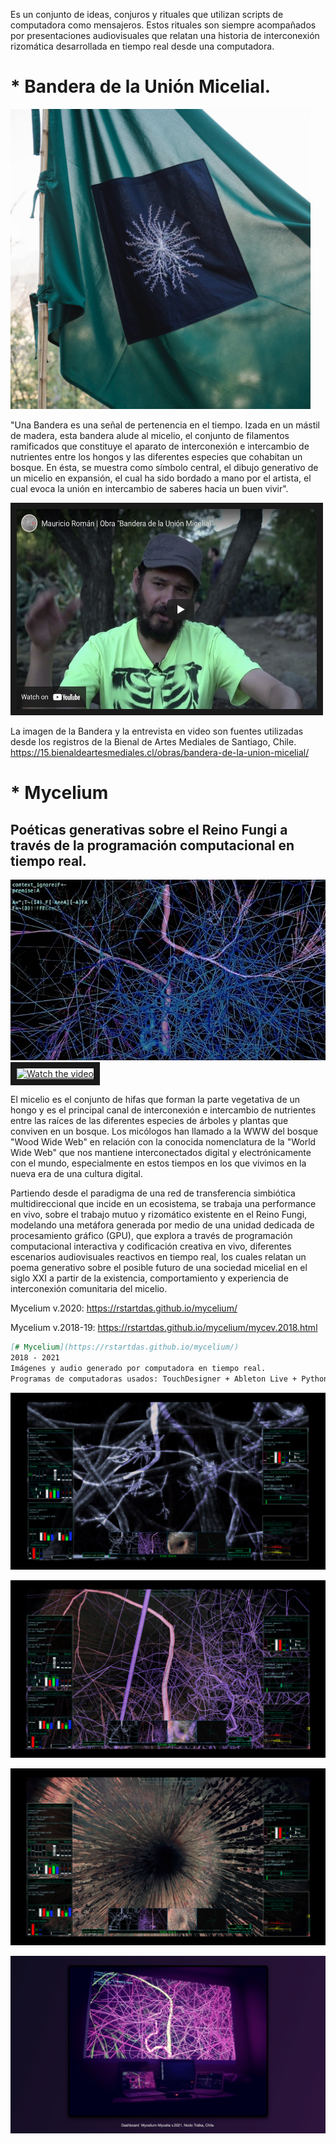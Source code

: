 Es un conjunto de ideas, conjuros y rituales que utilizan scripts de computadora como mensajeros. Estos rituales son siempre acompañados por presentaciones audiovisuales que relatan una historia de interconexión rizomática desarrollada en tiempo real desde una computadora.

# * Bandera de la Unión Micelial.
<img src="https://raw.githubusercontent.com/mauricixx/mycelia/main/img/bandera.jpg"  width="480" height="480" />

"Una Bandera es una señal de pertenencia en el tiempo. Izada en un mástil de madera, esta bandera alude al micelio, el conjunto de filamentos ramificados que constituye el aparato de interconexión e intercambio de nutrientes entre los hongos y las diferentes especies que cohabitan un bosque. En ésta, se muestra como símbolo central, el dibujo generativo de un micelio en expansión, el cual ha sido bordado a mano por el artista, el cual evoca la unión en intercambio de saberes hacia un buen vivir".

<a href="https://www.youtube.com/watch?v=RLs-eLYqpXk" target="_blank">
 <img src="https://raw.githubusercontent.com/mauricixx/mycelia/main/img/entrevista_Bienal_Mauricio.png" alt="Watch the video" width="480" height="320" border="10" />
</a>

La imagen de la Bandera y la entrevista en video son fuentes utilizadas desde los registros de la Bienal de Artes Mediales de Santiago, Chile.
https://15.bienaldeartesmediales.cl/obras/bandera-de-la-union-micelial/



# * Mycelium
## Poéticas generativas sobre el Reino Fungi a través de la programación computacional en tiempo real.

<img src="https://raw.githubusercontent.com/mauricixx/mycelia/main/img/mycexxxxxx-jpg-peq.jpg" />

<a href="https://www.youtube.com/watch?v=ZKf0TUzxX-U" target="_blank">
 <img src="https://archive.org/download/mycelia-audiovisual-experience_202103/mycelia-audiovisual-experience_202103.thumbs/Mycelia_audiovisual_experience_000837.jpg" alt="Watch the video" width="480" height="320" border="10" />
</a>



El micelio es el conjunto de hifas que forman la parte vegetativa de un hongo y es el principal canal de interconexión e intercambio de nutrientes entre las raíces de las diferentes especies de árboles y plantas que conviven en un bosque. Los micólogos han llamado a la WWW del bosque "Wood Wide Web" en relación con la conocida nomenclatura de la "World Wide Web" que nos mantiene interconectados digital y electrónicamente con el mundo, especialmente en estos tiempos en los que vivimos en la nueva era de una cultura digital. 

Partiendo desde el paradigma de una red de transferencia simbiótica multidireccional que incide en un ecosistema, se trabaja una performance en vivo, sobre el trabajo mutuo y rizomático existente en el Reino Fungi, modelando una metáfora generada por medio de una unidad dedicada de procesamiento gráfico (GPU), que explora a través de programación computacional interactiva y codificación creativa en vivo, diferentes escenarios audiovisuales reactivos en tiempo real, los cuales relatan un poema generativo sobre el posible futuro de una sociedad micelial en el siglo XXI a partir de la existencia, comportamiento y experiencia de interconexión comunitaria del micelio.

Mycelium v.2020: https://rstartdas.github.io/mycelium/

Mycelium v.2018-19: https://rstartdas.github.io/mycelium/mycev.2018.html

```markdown
[# Mycelium](https://rstartdas.github.io/mycelium/)
2018 - 2021
Imágenes y audio generado por computadora en tiempo real. 
Programas de computadoras usados: TouchDesigner + Ableton Live + Python + FoxDot, Tidal Cycles, Moc, Processing.

```


![Alt text](https://raw.githubusercontent.com/mauricixx/mycelia/main/img/mycelia-controlpanel_2.001.jpeg)

![Alt text](https://raw.githubusercontent.com/mauricixx/mycelia/main/img/mycelia_cpanel_2.001.jpeg)

![Alt text](https://raw.githubusercontent.com/mauricixx/mycelia/main/img/mycelia_cpanel_4.001.jpeg)

![Alt text](https://raw.githubusercontent.com/mauricixx/mycelia/main/img/mycelia_control_panel.001.jpeg)








